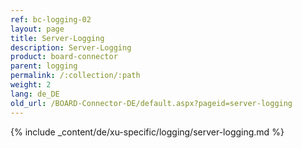 ```yaml
---
ref: bc-logging-02
layout: page
title: Server-Logging
description: Server-Logging
product: board-connector
parent: logging
permalink: /:collection/:path
weight: 2
lang: de_DE
old_url: /BOARD-Connector-DE/default.aspx?pageid=server-logging
---
```

{% include _content/de/xu-specific/logging/server-logging.md %}


